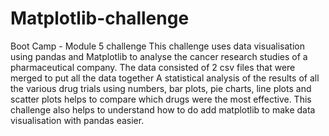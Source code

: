 # Matplotlib-challenge
Boot Camp - Module 5 challenge
This challenge uses data visualisation using pandas and Matplotlib to analyse the cancer research studies of a pharmaceutical company.
The data consisted of 2 csv files that were merged to put all the data together
A statistical analysis of the results of all the various drug trials using numbers, bar plots, pie charts, line plots and scatter plots helps to compare which drugs were the most effective.
This challenge also helps to understand how to do add matplotlib to make data visualisation with pandas easier.
